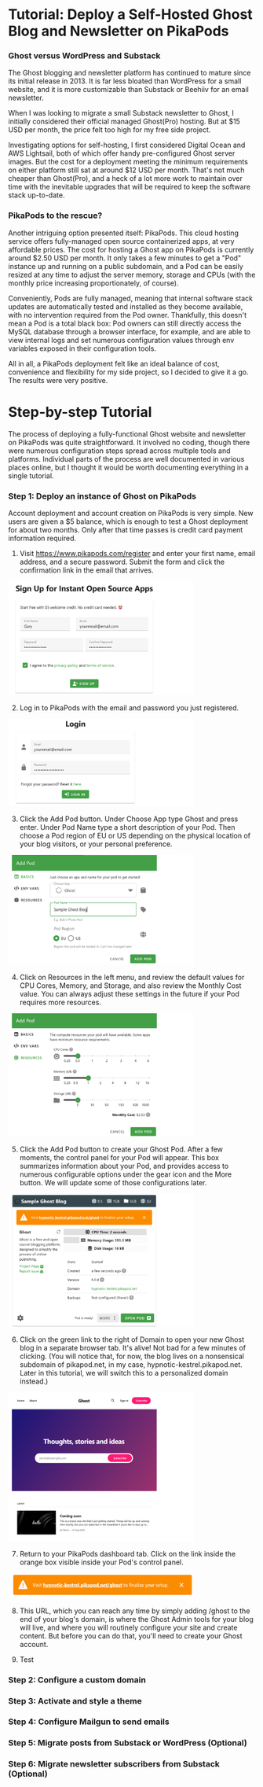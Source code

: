 # Tutorial: Deploy a Self-Hosted Ghost Blog and Newsletter on PikaPods

### Ghost versus WordPress and Substack

The Ghost blogging and newsletter platform has continued to mature since its initial release in 2013. It is far less bloated than WordPress for a small website, and it is more customizable than Substack or Beehiiv for an email newsletter.

When I was looking to migrate a small Substack newsletter to Ghost, I initially considered their official managed Ghost(Pro) hosting. But at $15 USD per month, the price felt too high for my free side project. 

Investigating options for self-hosting, I first considered Digital Ocean and AWS Lightsail, both of which offer handy pre-configured Ghost server images. But the cost for a deployment meeting the minimum requirements on either platform still sat at around $12 USD per month. That's not much cheaper than Ghost(Pro), and a heck of a lot more work to maintain over time with the inevitable upgrades that will be required to keep the software stack up-to-date.

### PikaPods to the rescue?
Another intriguing option presented itself: PikaPods. This cloud hosting service offers fully-managed open source containerized apps, at very affordable prices. The cost for hosting a Ghost app on PikaPods is currently around $2.50 USD per month. It only takes a few minutes to get a "Pod" instance up and running on a public subdomain, and a Pod can be easily resized at any time to adjust the server memory, storage and CPUs (with the monthly price increasing proportionately, of course).

Conveniently, Pods are fully managed, meaning that internal software stack updates are automatically tested and installed as they become available, with no intervention required from the Pod owner. Thankfully, this doesn't mean a Pod is a total black box: Pod owners can still directly access the MySQL database through a browser interface, for example, and are able to view internal logs and set numerous configuration values through env variables exposed in their configuration tools. 

All in all, a PikaPods deployment felt like an ideal balance of cost, convenience and flexibility for my side project, so I decided to give it a go. The results were very positive.

# Step-by-step Tutorial
The process of deploying a fully-functional Ghost website and newsletter on PikaPods was quite straightforward. It involved no coding, though there were numerous configuration steps spread across multiple tools and platforms. Individual parts of the process are well documented in various places online, but I thought it would be worth documenting everything in a single tutorial.

### Step 1: Deploy an instance of Ghost on PikaPods
   
Account deployment and account creation on PikaPods is very simple. New users are given a $5 balance, which is enough to test a Ghost deployment for about two months. Only after that time passes is credit card payment information required.

1. Visit https://www.pikapods.com/register and enter your first name, email address, and a secure password. Submit the form and click the confirmation link in the email that arrives. 

<img alt="Register a user on PikaPods" src="https://github.com/garyesmith/tutorial-deploy-self-hosted-ghost-on-pikapods/blob/main/images/t1.png" width="75%" />

2. Log in to PikaPods with the email and password you just registered.

<img alt="Log in to PikaPods" src="https://github.com/garyesmith/tutorial-deploy-self-hosted-ghost-on-pikapods/blob/main/images/t2.png" width="75% " />

3. Click the Add Pod button. Under Choose App type Ghost and press enter. Under Pod Name type a short description of your Pod. Then choose a Pod region of EU or US depending on the physical location of your blog visitors, or your personal preference. 

<img alt="Add a Pod" src="https://github.com/garyesmith/tutorial-deploy-self-hosted-ghost-on-pikapods/blob/main/images/t3.png" width="75%" />

4. Click on Resources in the left menu, and review the default values for CPU Cores, Memory, and Storage, and also review the Monthly Cost value. You can always adjust these settings in the future if your Pod requires more resources. 

<img alt="Check Pod resources" src="https://github.com/garyesmith/tutorial-deploy-self-hosted-ghost-on-pikapods/blob/main/images/t4.png" width="75%" />


5. Click the Add Pod button to create your Ghost Pod. After a few moments, the control panel for your Pod will appear. This box summarizes information about your Pod, and provides access to numerous configurable options under the gear icon and the More button. We will update some of those configurations later.

<img alt="Pod control panel" src="https://github.com/garyesmith/tutorial-deploy-self-hosted-ghost-on-pikapods/blob/main/images/t5.png" width="75%" />

6. Click on the green link to the right of Domain to open your new Ghost blog in a separate browser tab. It's alive! Not bad for a few minutes of clicking. (You will notice that, for now, the blog lives on a nonsensical subdomain of pikapod.net, in my case, hypnotic-kestrel.pikapod.net. Later in this tutorial, we will switch this to a personalized domain instead.)

<img alt="Viewing the Ghost blog" src="https://github.com/garyesmith/tutorial-deploy-self-hosted-ghost-on-pikapods/blob/main/images/t6.png" width="75%" />


7. Return to your PikaPods dashboard tab. Click on the link inside the orange box visible inside your Pod's control panel.

<img alt="Link to finalize Ghost setup" src="https://github.com/garyesmith/tutorial-deploy-self-hosted-ghost-on-pikapods/blob/main/images/t7.png" width="75%" />


8. This URL, which you can reach any time by simply adding /ghost to the end of your blog's domain, is where the Ghost Admin tools for your blog will live, and where you will routinely configure your site and create content. But before you can do that, you'll need to create your Ghost account.


9. Test


### Step 2: Configure a custom domain


### Step 3: Activate and style a theme


### Step 4: Configure Mailgun to send emails


### Step 5: Migrate posts from Substack or WordPress (Optional)


### Step 6: Migrate newsletter subscribers from Substack (Optional)



